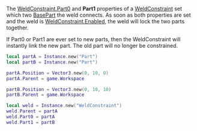 The [WeldConstraint.Part0](https://create.roblox.com/docs/reference/engine/classes/WeldConstraint#Part0) and **Part1** properties of a [WeldConstraint](https://create.roblox.com/docs/reference/engine/classes/WeldConstraint)
set which two [BasePart](https://create.roblox.com/docs/reference/engine/classes/BasePart) the weld connects. As soon as both properties are
set and the weld is [WeldConstraint.Enabled](https://create.roblox.com/docs/reference/engine/classes/WeldConstraint#Enabled), the weld will lock the two
parts together.

If Part0 or Part1 are ever set to new parts, then the WeldConstraint will
instantly link the new part. The old part will no longer be constrained.

```lua
local partA = Instance.new("Part")
local partB = Instance.new("Part")

partA.Position = Vector3.new(0, 10, 0)
partA.Parent = game.Workspace

partB.Position = Vector3.new(0, 10, 10)
partB.Parent = game.Workspace

local weld = Instance.new("WeldConstraint")
weld.Parent = partA
weld.Part0 = partA
weld.Part1 = partB
```